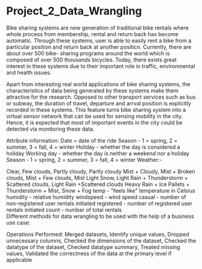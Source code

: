 # Project_2_Data_Wrangling
Bike sharing systems are new generation of traditional bike rentals where whole process from membership, rental and return back has become automatic. Through these systems, user is able to easily rent a bike from a particular position and return back at another positicn. Currently, there are about over 500 bike- sharing programs around the world which is composed of over 500 thousands bicycles. Today, there exists great interest in these systems due to their important role in traffic, environmental and health issues.

Apart from interesting real world applications of bike sharing systems, the characteristics of data being generated by these systems make them attractive for the research. Opposed to other transport services such as bus or subway, the duration of travel, departure and arrval position is explicitly recorded in these systems. This feature turns bike sharing system into a virtual sensor network that can be used for sensing mobility in the city. Hence, it is expected that most of important events in the city could be detected via monitoring these data.

Attribute information:
Date = date of the ride
Season - 1 = spring, 2 = summer, 3 = fall, 4 = winter
Holiday - whether the day is considered a holiday
Working day - whether the day is neither a weekend nor a holiday
Season - 1 = spring, 2 = summer, 3 = fall, 4 = winter
Weather:-

Clear, Few clouds, Partly cloudy, Partly cloudy
Mist + Cloudy, Mist + Broken clouds, Mist + Few clouds, Mist
Light Snow, Light Rain + Thunderstorm + Scattered clouds, Light Rain +Scattered clouds
Heavy Rain + Ice Pallets + Thunderstorm + Mist, Snow + Fog
temp - "feels like" temperature in Celsius
humidity - relative humidity
windspeed - wind speed
casual - number of non-registered user rentals initiated
registered - number of registered user rentals initiated
count - number of total rentals\
Different methods for data wrangling to be used with the help of a business use case:

Operations Performed:
Merged datasets, Identify unique values, Dropped unnecessary columns, Checked the dimensions of the dataset, Checked the datatype of the dataset, Checked datatype summary, Treated missing values, Validated the correctness of the data at the primary level if applicable
